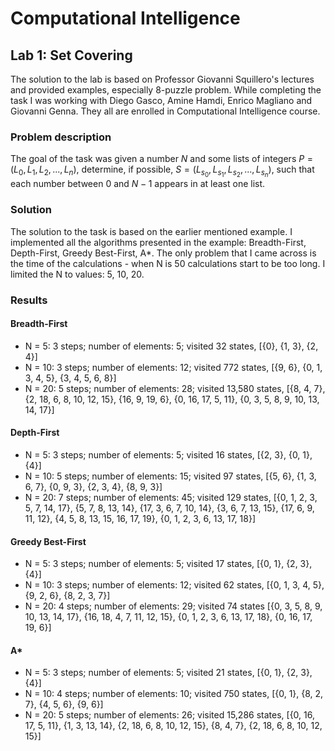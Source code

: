 # Computational Intelligence

## Lab 1: Set Covering

The solution to the lab is based on Professor Giovanni Squillero's lectures and provided examples, especially 8-puzzle problem.
While completing the task I was working with Diego Gasco, Amine Hamdi, Enrico Magliano and Giovanni Genna.
They all are enrolled in Computational Intelligence course.

### Problem description

The goal of the task was given a number $N$ and some lists of integers $P = (L_0, L_1, L_2, ..., L_n)$, determine, if possible, $S = (L_{s_0}, L_{s_1}, L_{s_2}, ..., L_{s_n})$, such that each number between $0$ and $N-1$ appears in at least one list.

### Solution

The solution to the task is based on the earlier mentioned example. I implemented all the algorithms presented in the example: Breadth-First, Depth-First, Greedy Best-First, A\*.
The only problem that I came across is the time of the calculations - when N is 50 calculations start to be too long. I limited the N to values: 5, 10, 20.

### Results

#### Breadth-First

- N = 5: 3 steps; number of elements: 5; visited 32 states, [{0}, {1, 3}, {2, 4}]
- N = 10: 3 steps; number of elements: 12; visited 772 states, [{9, 6}, {0, 1, 3, 4, 5}, {3, 4, 5, 6, 8}]
- N = 20: 5 steps; number of elements: 28; visited 13,580 states, [{8, 4, 7}, {2, 18, 6, 8, 10, 12, 15}, {16, 9, 19, 6}, {0, 16, 17, 5, 11}, {0, 3, 5, 8, 9, 10, 13, 14, 17}]

#### Depth-First

- N = 5: 3 steps; number of elements: 5; visited 16 states, [{2, 3}, {0, 1}, {4}]
- N = 10: 5 steps; number of elements: 15; visited 97 states, [{5, 6}, {1, 3, 6, 7}, {0, 9, 3}, {2, 3, 4}, {8, 9, 3}]
- N = 20: 7 steps; number of elements: 45; visited 129 states, [{0, 1, 2, 3, 5, 7, 14, 17}, {5, 7, 8, 13, 14}, {17, 3, 6, 7, 10, 14}, {3, 6, 7, 13, 15}, {17, 6, 9, 11, 12}, {4, 5, 8, 13, 15, 16, 17, 19}, {0, 1, 2, 3, 6, 13, 17, 18}]

#### Greedy Best-First

- N = 5: 3 steps; number of elements: 5; visited 17 states, [{0, 1}, {2, 3}, {4}]
- N = 10: 3 steps; number of elements: 12; visited 62 states, [{0, 1, 3, 4, 5}, {9, 2, 6}, {8, 2, 3, 7}]
- N = 20: 4 steps; number of elements: 29; visited 74 states [{0, 3, 5, 8, 9, 10, 13, 14, 17}, {16, 18, 4, 7, 11, 12, 15}, {0, 1, 2, 3, 6, 13, 17, 18}, {0, 16, 17, 19, 6}]

#### A\*

- N = 5: 3 steps; number of elements: 5; visited 21 states, [{0, 1}, {2, 3}, {4}]
- N = 10: 4 steps; number of elements: 10; visited 750 states, [{0, 1}, {8, 2, 7}, {4, 5, 6}, {9, 6}]
- N = 20: 5 steps; number of elements: 26; visited 15,286 states, [{0, 16, 17, 5, 11}, {1, 3, 13, 14}, {2, 18, 6, 8, 10, 12, 15}, {8, 4, 7}, {2, 18, 6, 8, 10, 12, 15}]
